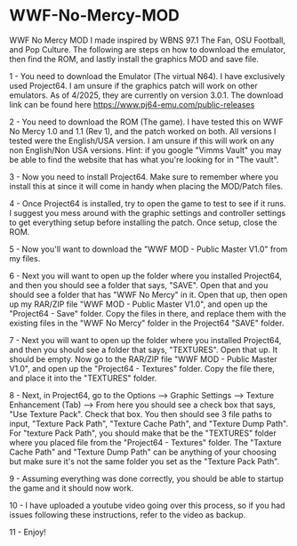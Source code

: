 # WWF-No-Mercy-MOD
WWF No Mercy MOD I made inspired by WBNS 97.1 The Fan, OSU Football, and Pop Culture. The following are steps on how to download the emulator, then find the ROM, and lastly install the graphics MOD and save file.

1 - You need to download the Emulator (The virtual N64). I have exclusively used Project64. I am unsure if the graphics patch will work on other emulators. As of 4/2025, they are currently on version 3.0.1. The download link can be found here https://www.pj64-emu.com/public-releases

2 - You need to download the ROM (The game). I have tested this on WWF No Mercy 1.0 and 1.1 (Rev 1), and the patch worked on both. All versions I tested were the English/USA version. I am unsure if this will work on any non English/Non USA versions. Hint: if you google "Vimms Vault" you may be able to find the website that has what you're looking for in "The vault".

3 - Now you need to install Project64. Make sure to remember where you install this at since it will come in handy when placing the MOD/Patch files.

4 - Once Project64 is installed, try to open the game to test to see if it runs. I suggest you mess around with the graphic settings and controller settings to get everything setup before installing the patch. Once setup, close the ROM.

5 - Now you'll want to download the "WWF MOD - Public Master V1.0" from my files.

6 - Next you will want to open up the folder where you installed Project64, and then you should see a folder that says, "SAVE". Open that and you should see a folder that has "WWF No Mercy" in it. Open that up, then open up my RAR/ZIP file "WWF MOD - Public Master V1.0", and open up the "Project64 - Save" folder. Copy the files in there, and replace them with the existing files in the "WWF No Mercy" folder in the Project64 "SAVE" folder.

7 - Next you will want to open up the folder where you installed Project64, and then you should see a folder that says, "TEXTURES". Open that up. It should be empty. Now go to the RAR/ZIP file "WWF MOD - Public Master V1.0", and open up the "Project64 - Textures" folder. Copy the file there, and place it into the "TEXTURES" folder.

8 - Next, in Project64, go to the Options --> Graphic Settings --> Texture Enhancement (Tab) --> From here you should see a check box that says, "Use Texture Pack". Check that box. You then should see 3 file paths to input, "Texture Pack Path", "Texture Cache Path", and "Texture Dump Path". For "texture Pack Path", you should make that be the "TEXTURES" folder where you placed file from the "Project64 - Textures" folder. The "Taxture Cache Path" and "Texture Dump Path" can be anything of your choosing but make sure it's not the same folder you set as the "Texture Pack Path".

9 - Assuming everything was done correctly, you should be able to startup the game and it should now work.

10 - I have uploaded a youtube video going over this process, so if you had issues following these instructions, refer to the video as backup.

11 - Enjoy!
